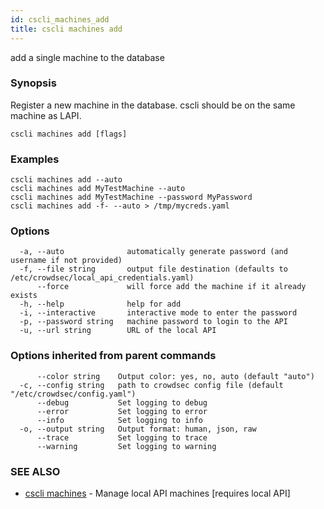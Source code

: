 ```yaml
---
id: cscli_machines_add
title: cscli machines add
---
```

add a single machine to the database

### Synopsis

Register a new machine in the database. cscli should be on the same machine as LAPI.

```
cscli machines add [flags]
```

### Examples

```
cscli machines add --auto
cscli machines add MyTestMachine --auto
cscli machines add MyTestMachine --password MyPassword
cscli machines add -f- --auto > /tmp/mycreds.yaml
```

### Options

```
  -a, --auto              automatically generate password (and username if not provided)
  -f, --file string       output file destination (defaults to /etc/crowdsec/local_api_credentials.yaml)
      --force             will force add the machine if it already exists
  -h, --help              help for add
  -i, --interactive       interactive mode to enter the password
  -p, --password string   machine password to login to the API
  -u, --url string        URL of the local API
```

### Options inherited from parent commands

```
      --color string    Output color: yes, no, auto (default "auto")
  -c, --config string   path to crowdsec config file (default "/etc/crowdsec/config.yaml")
      --debug           Set logging to debug
      --error           Set logging to error
      --info            Set logging to info
  -o, --output string   Output format: human, json, raw
      --trace           Set logging to trace
      --warning         Set logging to warning
```

### SEE ALSO

* [cscli machines](/cscli/cscli_machines.md)	 - Manage local API machines [requires local API]

